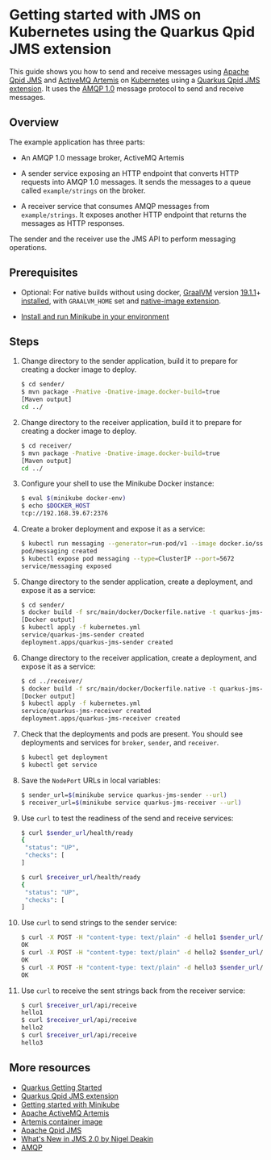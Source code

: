 # Getting started with JMS on Kubernetes using the Quarkus Qpid JMS extension

This guide shows you how to send and receive messages using [Apache
Qpid JMS](http://qpid.apache.org/components/jms/index.html) and
[ActiveMQ Artemis](https://activemq.apache.org/artemis/index.html) on
[Kubernetes](https://kubernetes.io/) using a
[Quarkus Qpid JMS extension](https://github.com/amqphub/quarkus-qpid-jms).
It uses the [AMQP 1.0](http://www.amqp.org/) message protocol to send
and receive messages.

## Overview

The example application has three parts:

* An AMQP 1.0 message broker, ActiveMQ Artemis

* A sender service exposing an HTTP endpoint that converts HTTP
  requests into AMQP 1.0 messages.  It sends the messages to a queue
  called `example/strings` on the broker.

* A receiver service that consumes AMQP messages from
  `example/strings`.  It exposes another HTTP endpoint that returns
  the messages as HTTP responses.

The sender and the receiver use the JMS API to perform messaging
operations.

## Prerequisites

* Optional: For native builds without using docker, [GraalVM](https://www.graalvm.org/) version [19.1.1](https://github.com/oracle/graal/releases/tag/vm-19.1.1)+ [installed](https://www.graalvm.org/docs/getting-started), with `GRAALVM_HOME` set and [native-image extension](https://www.graalvm.org/docs/reference-manual/aot-compilation/).

* [Install and run Minikube in your
  environment](https://kubernetes.io/docs/setup/minikube/)

## Steps

1. Change directory to the sender application, build it to prepare for
   creating a docker image to deploy.

   ```bash
   $ cd sender/
   $ mvn package -Pnative -Dnative-image.docker-build=true
   [Maven output]
   cd ../
   ```

1. Change directory to the receiver application, build it to prepare for
   creating a docker image to deploy.

   ```bash
   $ cd receiver/
   $ mvn package -Pnative -Dnative-image.docker-build=true
   [Maven output]
   cd ../
   ```

1. Configure your shell to use the Minikube Docker instance:

   ```bash
   $ eval $(minikube docker-env)
   $ echo $DOCKER_HOST
   tcp://192.168.39.67:2376
   ```

1. Create a broker deployment and expose it as a service:

   ```bash
   $ kubectl run messaging --generator=run-pod/v1 --image docker.io/ssorj/activemq-artemis
   pod/messaging created
   $ kubectl expose pod messaging --type=ClusterIP --port=5672
   service/messaging exposed
   ```

1. Change directory to the sender application, create a
   deployment, and expose it as a service:

   ```bash
   $ cd sender/
   $ docker build -f src/main/docker/Dockerfile.native -t quarkus-jms-sender .
   [Docker output]
   $ kubectl apply -f kubernetes.yml
   service/quarkus-jms-sender created
   deployment.apps/quarkus-jms-sender created
   ```

1. Change directory to the receiver application, create a
   deployment, and expose it as a service:

   ```bash
   $ cd ../receiver/
   $ docker build -f src/main/docker/Dockerfile.native -t quarkus-jms-receiver .
   [Docker output]
   $ kubectl apply -f kubernetes.yml
   service/quarkus-jms-receiver created
   deployment.apps/quarkus-jms-receiver created
   ```

1. Check that the deployments and pods are present.  You should see
   deployments and services for `broker`, `sender`, and `receiver`.

   ```bash
   $ kubectl get deployment
   $ kubectl get service
   ```

1. Save the `NodePort` URLs in local variables:

   ```bash
   $ sender_url=$(minikube service quarkus-jms-sender --url)
   $ receiver_url=$(minikube service quarkus-jms-receiver --url)
   ```

1. Use `curl` to test the readiness of the send and receive services:

   ```bash
   $ curl $sender_url/health/ready
   {
    "status": "UP",
    "checks": [
   ]

   $ curl $receiver_url/health/ready
   {
    "status": "UP",
    "checks": [
   ]
   ```

1. Use `curl` to send strings to the sender service:

   ```bash
   $ curl -X POST -H "content-type: text/plain" -d hello1 $sender_url/api/send
   OK
   $ curl -X POST -H "content-type: text/plain" -d hello2 $sender_url/api/send
   OK
   $ curl -X POST -H "content-type: text/plain" -d hello3 $sender_url/api/send
   OK
   ```

1. Use `curl` to receive the sent strings back from the receiver
   service:

   ```bash
   $ curl $receiver_url/api/receive
   hello1
   $ curl $receiver_url/api/receive
   hello2
   $ curl $receiver_url/api/receive
   hello3
   ```

## More resources

* [Quarkus Getting Started](https://quarkus.io/get-started/)
* [Quarkus Qpid JMS extension](https://github.com/amqphub/quarkus-qpid-jms)
* [Getting started with Minikube](https://kubernetes.io/docs/tutorials/hello-minikube/)
* [Apache ActiveMQ Artemis](https://activemq.apache.org/artemis/)
* [Artemis container image](https://cloud.docker.com/u/ssorj/repository/docker/ssorj/activemq-artemis)
* [Apache Qpid JMS](http://qpid.apache.org/components/jms/index.html)
* [What's New in JMS 2.0 by Nigel Deakin](https://www.oracle.com/technetwork/articles/java/jms20-1947669.html)
* [AMQP](https://www.amqp.org/)
